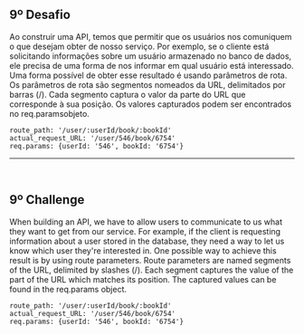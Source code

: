 ## 9º Desafio

Ao construir uma API, temos que permitir que os usuários nos comuniquem o que desejam obter de nosso serviço. Por exemplo, se o cliente está solicitando informações sobre um usuário armazenado no banco de dados, ele precisa de uma forma de nos informar em qual usuário está interessado. Uma forma possível de obter esse resultado é usando parâmetros de rota. Os parâmetros de rota são segmentos nomeados da URL, delimitados por barras (/). Cada segmento captura o valor da parte do URL que corresponde à sua posição. Os valores capturados podem ser encontrados no req.paramsobjeto.

```
route_path: '/user/:userId/book/:bookId'
actual_request_URL: '/user/546/book/6754'
req.params: {userId: '546', bookId: '6754'}

```

<hr>
<br>

## 9º Challenge

When building an API, we have to allow users to communicate to us what they want to get from our service. For example, if the client is requesting information about a user stored in the database, they need a way to let us know which user they're interested in. One possible way to achieve this result is by using route parameters. Route parameters are named segments of the URL, delimited by slashes (/). Each segment captures the value of the part of the URL which matches its position. The captured values can be found in the req.params object.

```
route_path: '/user/:userId/book/:bookId'
actual_request_URL: '/user/546/book/6754'
req.params: {userId: '546', bookId: '6754'}

```


